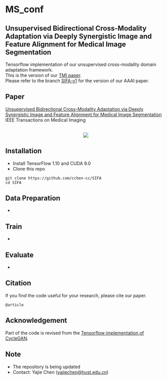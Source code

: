 # MS_conf
## Unsupervised Bidirectional Cross-Modality Adaptation via Deeply Synergistic Image and Feature Alignment for Medical Image Segmentation

Tensorflow implementation of our unsupervised cross-modality domain adaptation framework. <br/>
This is the version of our [TMI paper](https://arxiv.org/abs/2002.02255). <br/>
Please refer to the branch [SIFA-v1](https://github.com/cchen-cc/SIFA/tree/SIFA-v1) for the version of our AAAI paper. <br/>

## Paper
[Unsupervised Bidirectional Cross-Modality Adaptation via Deeply Synergistic Image and Feature Alignment for Medical Image Segmentation](https://arxiv.org/abs/2002.02255)
<br/>
IEEE Transactions on Medical Imaging
<br/>
<br/>
<p align="center">
  <img src="figure/framework.png">
</p>

## Installation
* Install TensorFlow 1.10 and CUDA 9.0
* Clone this repo
```
git clone https://github.com/cchen-cc/SIFA
cd SIFA
```

## Data Preparation
* 

## Train
* 

## Evaluate
* 

## Citation
If you find the code useful for your research, please cite our paper.
```
@article
```

## Acknowledgement
Part of the code is revised from the [Tensorflow implementation of CycleGAN](https://github.com/leehomyc/cyclegan-1).

## Note
* The repository is being updated
* Contact: Yajie Chen (yajiechen@hust.edu.cn)
